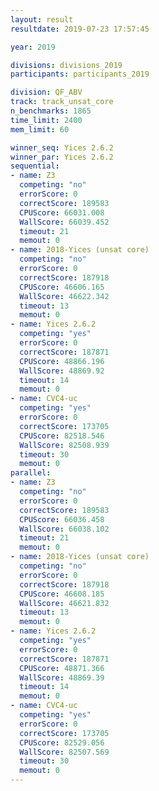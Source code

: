 ```yaml
---
layout: result
resultdate: 2019-07-23 17:57:45

year: 2019

divisions: divisions_2019
participants: participants_2019

division: QF_ABV
track: track_unsat_core
n_benchmarks: 1865
time_limit: 2400
mem_limit: 60

winner_seq: Yices 2.6.2
winner_par: Yices 2.6.2
sequential:
- name: Z3
  competing: "no"
  errorScore: 0
  correctScore: 189583
  CPUScore: 66031.008
  WallScore: 66039.452
  timeout: 21
  memout: 0
- name: 2018-Yices (unsat core)
  competing: "no"
  errorScore: 0
  correctScore: 187918
  CPUScore: 46606.165
  WallScore: 46622.342
  timeout: 13
  memout: 0
- name: Yices 2.6.2
  competing: "yes"
  errorScore: 0
  correctScore: 187871
  CPUScore: 48866.196
  WallScore: 48869.92
  timeout: 14
  memout: 0
- name: CVC4-uc
  competing: "yes"
  errorScore: 0
  correctScore: 173705
  CPUScore: 82518.546
  WallScore: 82508.939
  timeout: 30
  memout: 0
parallel:
- name: Z3
  competing: "no"
  errorScore: 0
  correctScore: 189583
  CPUScore: 66036.458
  WallScore: 66038.102
  timeout: 21
  memout: 0
- name: 2018-Yices (unsat core)
  competing: "no"
  errorScore: 0
  correctScore: 187918
  CPUScore: 46608.185
  WallScore: 46621.832
  timeout: 13
  memout: 0
- name: Yices 2.6.2
  competing: "yes"
  errorScore: 0
  correctScore: 187871
  CPUScore: 48871.366
  WallScore: 48869.39
  timeout: 14
  memout: 0
- name: CVC4-uc
  competing: "yes"
  errorScore: 0
  correctScore: 173705
  CPUScore: 82529.056
  WallScore: 82507.569
  timeout: 30
  memout: 0
---
```

